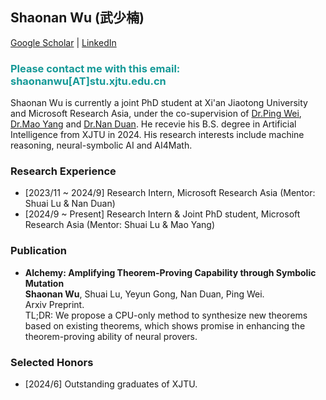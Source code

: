 ## Shaonan Wu (武少楠) 
[Google Scholar](https://scholar.google.com/citations?user=-xYXQJAAAAAJ&hl=en) \| [LinkedIn](https://www.linkedin.com/in/shaonan-wu-945b2a335/)
### <span style="color: #159997;">Please contact me with this email: shaonanwu[AT]stu.xjtu.edu.cn </span>

Shaonan Wu is currently a joint PhD student at Xi'an Jiaotong University and Microsoft Research Asia, under the co-supervision of [Dr.Ping Wei](https://gr.xjtu.edu.cn/web/pingwei), [Dr.Mao Yang](https://www.microsoft.com/en-us/research/people/maoyang/) and [Dr.Nan Duan](https://nanduan.github.io/). He recevie his B.S. degree in Artificial Intelligence from XJTU in 2024. His research interests include machine reasoning, neural-symbolic AI and AI4Math. 

### Research Experience
- [2023/11 ~ 2024/9] Research Intern, Microsoft Research Asia (Mentor: Shuai Lu & Nan Duan)
- [2024/9 ~ Present] Research Intern & Joint PhD student, Microsoft Research Asia (Mentor: Shuai Lu & Mao Yang)
 
### Publication

- **Alchemy: Amplifying Theorem-Proving Capability through Symbolic Mutation**
  <br> **Shaonan Wu**, Shuai Lu, Yeyun Gong, Nan Duan, Ping Wei.
  <br> Arxiv Preprint.
  <br> TL;DR: We propose a CPU-only method to synthesize new theorems based on existing theorems, which shows promise in enhancing the theorem-proving ability of neural provers.

### Selected Honors
- [2024/6] Outstanding graduates of XJTU.